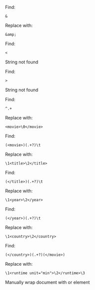 Find: 
```
&
```
Replace with: 
```
&amp;
```
Find: 
```
<
```
String not found

Find: 
```
>
```
String not found

Find: 
```
^.+
```
Replace with: 
```
<movie>\0</movie>
```
Find: 
```
(<movie>)(.+?)\t
```
Replace with: 
```
\1<title>\2</title>
```
Find: 
```
(</title>)(.+?)\t
```
Replace with: 
```
\1<year>\2</year>
```
Find: 
```
(</year>)(.+?)\t
```
Replace with: 
```
\1<country>\2</country>
```
Find: 
```
(</country>)(.+?)(</movie>)
```
Replace with: 
```
\1<runtime unit="min">\2</runtime>\3
```
Manually wrap document with <xml> or <root> element
